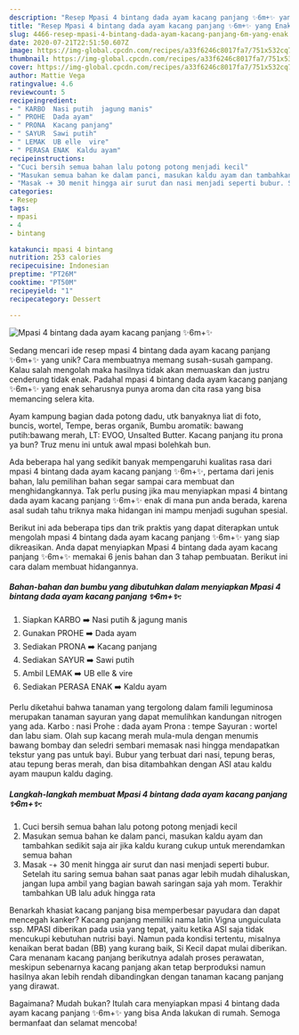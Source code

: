 ```yaml
---
description: "Resep Mpasi 4 bintang dada ayam kacang panjang ✨6m+✨ yang Enak"
title: "Resep Mpasi 4 bintang dada ayam kacang panjang ✨6m+✨ yang Enak"
slug: 4466-resep-mpasi-4-bintang-dada-ayam-kacang-panjang-6m-yang-enak
date: 2020-07-21T22:51:50.607Z
image: https://img-global.cpcdn.com/recipes/a33f6246c8017fa7/751x532cq70/mpasi-4-bintang-dada-ayam-kacang-panjang-✨6m✨-foto-resep-utama.jpg
thumbnail: https://img-global.cpcdn.com/recipes/a33f6246c8017fa7/751x532cq70/mpasi-4-bintang-dada-ayam-kacang-panjang-✨6m✨-foto-resep-utama.jpg
cover: https://img-global.cpcdn.com/recipes/a33f6246c8017fa7/751x532cq70/mpasi-4-bintang-dada-ayam-kacang-panjang-✨6m✨-foto-resep-utama.jpg
author: Mattie Vega
ratingvalue: 4.6
reviewcount: 5
recipeingredient:
- " KARBO  Nasi putih  jagung manis"
- " PROHE  Dada ayam"
- " PRONA  Kacang panjang"
- " SAYUR  Sawi putih"
- " LEMAK  UB elle  vire"
- " PERASA ENAK  Kaldu ayam"
recipeinstructions:
- "Cuci bersih semua bahan lalu potong potong menjadi kecil"
- "Masukan semua bahan ke dalam panci, masukan kaldu ayam dan tambahkan sedikit saja air jika kaldu kurang cukup untuk merendamkan semua bahan"
- "Masak -+ 30 menit hingga air surut dan nasi menjadi seperti bubur. Setelah itu saring semua bahan saat panas agar lebih mudah dihaluskan, jangan lupa ambil yang bagian bawah saringan saja yah mom. Terakhir tambahkan UB lalu aduk hingga rata"
categories:
- Resep
tags:
- mpasi
- 4
- bintang

katakunci: mpasi 4 bintang 
nutrition: 253 calories
recipecuisine: Indonesian
preptime: "PT26M"
cooktime: "PT50M"
recipeyield: "1"
recipecategory: Dessert

---
```



![Mpasi 4 bintang dada ayam kacang panjang ✨6m+✨](https://img-global.cpcdn.com/recipes/a33f6246c8017fa7/751x532cq70/mpasi-4-bintang-dada-ayam-kacang-panjang-✨6m✨-foto-resep-utama.jpg)

Sedang mencari ide resep mpasi 4 bintang dada ayam kacang panjang ✨6m+✨ yang unik? Cara membuatnya memang susah-susah gampang. Kalau salah mengolah maka hasilnya tidak akan memuaskan dan justru cenderung tidak enak. Padahal mpasi 4 bintang dada ayam kacang panjang ✨6m+✨ yang enak seharusnya punya aroma dan cita rasa yang bisa memancing selera kita.

Ayam kampung bagian dada potong dadu, utk banyaknya liat di foto, buncis, wortel, Tempe, beras organik, Bumbu aromatik: bawang putih:bawang merah, LT: EVOO, Unsalted Butter. Kacang panjang itu prona ya bun? Truz menu ini untuk awal mpasi bolehkah bun.

Ada beberapa hal yang sedikit banyak mempengaruhi kualitas rasa dari mpasi 4 bintang dada ayam kacang panjang ✨6m+✨, pertama dari jenis bahan, lalu pemilihan bahan segar sampai cara membuat dan menghidangkannya. Tak perlu pusing jika mau menyiapkan mpasi 4 bintang dada ayam kacang panjang ✨6m+✨ enak di mana pun anda berada, karena asal sudah tahu triknya maka hidangan ini mampu menjadi suguhan spesial.


Berikut ini ada beberapa tips dan trik praktis yang dapat diterapkan untuk mengolah mpasi 4 bintang dada ayam kacang panjang ✨6m+✨ yang siap dikreasikan. Anda dapat menyiapkan Mpasi 4 bintang dada ayam kacang panjang ✨6m+✨ memakai 6 jenis bahan dan 3 tahap pembuatan. Berikut ini cara dalam membuat hidangannya.

<!--inarticleads1-->

##### Bahan-bahan dan bumbu yang dibutuhkan dalam menyiapkan Mpasi 4 bintang dada ayam kacang panjang ✨6m+✨:

1. Siapkan  KARBO ➡️ Nasi putih &amp; jagung manis
1. Gunakan  PROHE ➡️ Dada ayam
1. Sediakan  PRONA ➡️ Kacang panjang
1. Sediakan  SAYUR ➡️ Sawi putih
1. Ambil  LEMAK ➡️ UB elle &amp; vire
1. Sediakan  PERASA ENAK ➡️ Kaldu ayam


Perlu diketahui bahwa tanaman yang tergolong dalam famili leguminosa merupakan tanaman sayuran yang dapat memulihkan kandungan nitrogen yang ada. Karbo : nasi Prohe : dada ayam Prona : tempe Sayuran : wortel dan labu siam. Olah sup kacang merah mula-mula dengan menumis bawang bombay dan seledri sembari memasak nasi hingga mendapatkan tekstur yang pas untuk bayi. Bubur yang terbuat dari nasi, tepung beras, atau tepung beras merah, dan bisa ditambahkan dengan ASI atau kaldu ayam maupun kaldu daging. 

<!--inarticleads2-->

##### Langkah-langkah membuat Mpasi 4 bintang dada ayam kacang panjang ✨6m+✨:

1. Cuci bersih semua bahan lalu potong potong menjadi kecil
1. Masukan semua bahan ke dalam panci, masukan kaldu ayam dan tambahkan sedikit saja air jika kaldu kurang cukup untuk merendamkan semua bahan
1. Masak -+ 30 menit hingga air surut dan nasi menjadi seperti bubur. Setelah itu saring semua bahan saat panas agar lebih mudah dihaluskan, jangan lupa ambil yang bagian bawah saringan saja yah mom. Terakhir tambahkan UB lalu aduk hingga rata


Benarkah khasiat kacang panjang bisa memperbesar payudara dan dapat mencegah kanker? Kacang panjang memiliki nama latin Vigna unguiculata ssp. MPASI diberikan pada usia yang tepat, yaitu ketika ASI saja tidak mencukupi kebutuhan nutrisi bayi. Namun pada kondisi tertentu, misalnya kenaikan berat badan (BB) yang kurang baik, Si Kecil dapat mulai diberikan. Cara menanam kacang panjang berikutnya adalah proses perawatan, meskipun sebenarnya kacang panjang akan tetap berproduksi namun hasilnya akan lebih rendah dibandingkan dengan tanaman kacang panjang yang dirawat. 

Bagaimana? Mudah bukan? Itulah cara menyiapkan mpasi 4 bintang dada ayam kacang panjang ✨6m+✨ yang bisa Anda lakukan di rumah. Semoga bermanfaat dan selamat mencoba!
